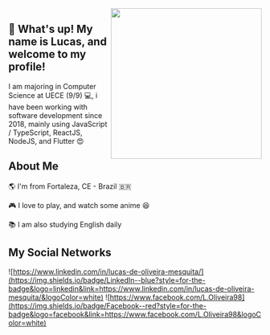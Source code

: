 <img align="right" width="300" src="https://media.giphy.com/media/l0HlHFRbmaZtBRhXG/giphy.gif">

## 👋  What's up! My name is Lucas, and welcome to my profile!

I am majoring in Computer Science at UECE (9/9) 💻, i have been working with software development since 2018, mainly using JavaScript / TypeScript, ReactJS, NodeJS, and Flutter 😍 



## About Me

🌎 I'm from Fortaleza, CE - Brazil 🇧🇷

🎮 I love to play, and watch some anime 😆

📚 I am also studying English daily

## My Social Networks
![https://www.linkedin.com/in/lucas-de-oliveira-mesquita/](https://img.shields.io/badge/LinkedIn--blue?style=for-the-badge&logo=linkedin&link=https://www.linkedin.com/in/lucas-de-oliveira-mesquita/&logoColor=white)
![https://www.facebook.com/L.Oliveira98](https://img.shields.io/badge/Facebook--red?style=for-the-badge&logo=facebook&link=https://www.facebook.com/L.Oliveira98&logoColor=white)
